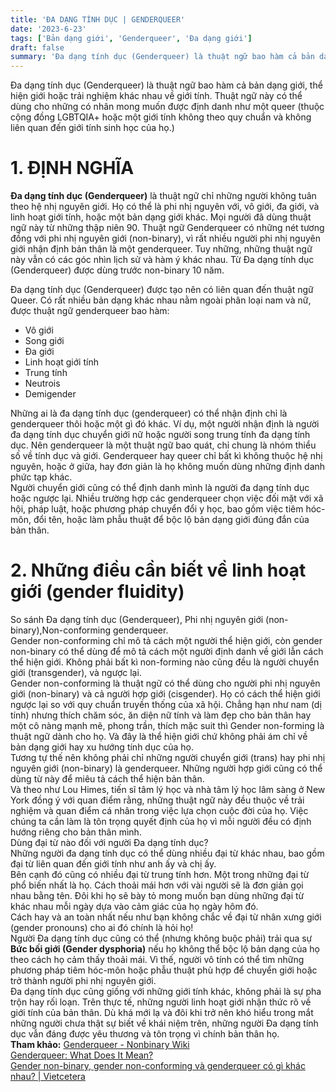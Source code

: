 ```yaml
---
title: 'ĐA DẠNG TÍNH DỤC | GENDERQUEER'
date: '2023-6-23'
tags: ['Bản dạng giới', 'Genderqueer', 'Đa dạng giới']
draft: false
summary: 'Đa dạng tính dục (Genderqueer) là thuật ngữ bao hàm cả bản dạng giới, thể hiện giới hoặc trải nghiệm khác nhau về giới tính. '
---
```


Đa dạng tính dục (Genderqueer) là thuật ngữ bao hàm cả bản dạng giới, thể hiện giới hoặc trải nghiệm khác nhau về giới tính. Thuật ngữ này có thể dùng cho những có nhân mong muốn được định danh như một queer (thuộc cộng đồng LGBTQIA+ hoặc một giới tính không theo quy chuẩn và không liên quan đến giới tính sinh học của họ.)

# **1. ĐỊNH NGHĨA**

**Đa dạng tính dục (Genderqueer)** là thuật ngữ chỉ những người không tuân theo hệ nhị nguyên giới. Họ có thể là phi nhị nguyên với, vô giới, đa giới, và linh hoạt giới tính, hoặc một bản dạng giới khác. Mọi người đã dùng thuật ngữ này từ những thập niên 90.
Thuật ngữ Genderqueer có những nét tương đồng với phi nhị nguyên giới (non-binary), vì rất nhiều người phi nhị nguyên giới nhận định bản thân là một genderqueer. Tuy những, những thuật ngữ này vẫn có các góc nhìn lịch sử và hàm ý khác nhau. Từ Đa dạng tính dục (Genderqueer) được dùng trước non-binary 10 năm.

Đa dạng tính dục (Genderqueer) được tạo nên có liên quan đến thuật ngữ Queer. Có rất nhiều bản dạng khác nhau nằm ngoài phân loại nam và nữ, được thuật ngữ genderqueer bao hàm:

-   Vô giới
-   Song giới
-   Đa giới
-   Linh hoạt giới tính
-   Trung tính
-   Neutrois
-   Demigender

Những ai là đa dạng tính dục (genderqueer) có thể nhận định chỉ là genderqueer thôi hoặc một gì đó khác. Ví dụ, một người nhận định là người đa dạng tính dục chuyển giới nữ hoặc người song trung tính đa dạng tính dục. Nên genderqueer là một thuật ngữ bao quát, chỉ chung là nhóm thiểu số về tính dục và giới. Genderqueer hay queer chỉ bất kì không thuộc hệ nhị nguyên, hoặc ở giữa, hay đơn giản là họ không muốn dùng những định danh phức tạp khác.\
Người chuyển giới cũng có thể định danh mình là người đa dạng tính dục hoặc ngược lại. Nhiều trường hợp các genderqueer chọn việc đối mặt với xã hội, pháp luật, hoặc phương pháp chuyển đổi y học, bao gồm việc tiêm hóc-môn, đổi tên, hoặc làm phẫu thuật để bộc lộ bản dạng giới đúng đắn của bản thân.

# **2. Những điều cần biết về linh hoạt giới (gender fluidity)**

So sánh Đa dạng tính dục (Genderqueer), Phi nhị nguyên giới (non-binary),Non-conforming genderqueer.\
Gender non-conforming chỉ mô tả cách một người thể hiện giới, còn gender non-binary có thể dùng để mô tả cách một người định danh về giới lẫn cách thể hiện giới. Không phải bất kì non-forming nào cũng đều là người chuyển giới (transgender), và ngược lại.\
Gender non-conforming là thuật ngữ có thể dùng cho người phi nhị nguyên giới (non-binary) và cả người hợp giới (cisgender). Họ có cách thể hiện giới ngược lại so với quy chuẩn truyền thống của xã hội. Chẳng hạn như nam (dị tính) nhưng thích chăm sóc, ăn diện nữ tính và làm đẹp cho bản thân hay một cô nàng mạnh mẽ, phong trần, thích mặc suit thì Gender non-forming là thuật ngữ dành cho họ. Và đây là thể hiện giới chứ không phải ám chỉ về bản dạng giới hay xu hướng tính dục của họ.\
Tương tự thế nên không phải chỉ những người chuyển giới (trans) hay phi nhị nguyên giới (non-binary) là genderqueer. Những người hợp giới cũng có thể dùng từ này để miêu tả cách thể hiện bản thân.\
Và theo như Lou Himes, tiến sĩ tâm lý học và nhà tâm lý học lâm sàng ở New York đồng ý với quan điểm rằng, những thuật ngữ này đều thuộc về trải nghiệm và quan điểm cá nhân trong việc lựa chọn cuộc đời của họ. Việc chúng ta cần làm là tôn trọng quyết định của họ vì mỗi người đều có định hướng riêng cho bản thân mình.\
Dùng đại từ nào đối với người Đa dạng tính dục?\
Những người đa dạng tính dục có thể dùng nhiều đại từ khác nhau, bao gồm đại từ liên quan đến giới tính như anh ấy và chị ấy.\
Bên cạnh đó cũng có nhiều đại từ trung tính hơn. Một trong những đại từ phổ biến nhất là họ. Cách thoải mái hơn với vài người sẽ là đơn giản gọi nhau bằng tên. Đôi khi họ sẽ bày tỏ mong muốn bạn dùng những đại từ khác nhau mỗi ngày dựa vào cảm giác của họ ngày hôm đó.\
Cách hay và an toàn nhất nếu như bạn không chắc về đại từ nhân xưng giới (gender pronouns) cho ai đó chính là hỏi họ!\
Người Đa dạng tính dục cũng có thể (nhưng không buộc phải) trải qua sự **Bức bối giới (Gender dysphoria)** nếu họ không thể bộc lộ bản dạng của họ theo cách họ cảm thấy thoải mái. Vì thế, người vô tính có thể tìm những phương pháp tiêm hóc-môn hoặc phẫu thuật phù hợp để chuyển giới hoặc trở thành người phi nhị nguyên giới.\
Đa dạng tính dục cũng giống với những giới tính khác, không phải là sự pha trộn hay rối loạn. Trên thực tế, những người linh hoạt giới nhận thức rõ về giới tính của bản thân. Dù khá mới lạ và đôi khi trở nên khó hiểu trong mắt những người chưa thật sự biết về khái niệm trên, những người Đa dạng tính dục vẫn đáng được yêu thương và tôn trọng vì chính bản thân họ.\
**Tham khảo:**
[Genderqueer - Nonbinary Wiki](https://nonbinary.wiki/wiki/Genderqueer)\
[Genderqueer: What Does It Mean?](https://www.healthline.com/health/transgender/genderqueer)\
[Gender non-binary, gender non-conforming và genderqueer có gì khác nhau? | Vietcetera](https://vietcetera.com/vn/gender-non-binary-gender-non-conforming-va-genderqueer-co-gi-khac-nhau)

